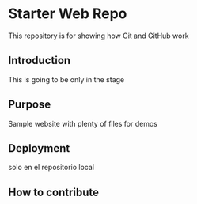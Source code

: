# Starter Web Repo

This repository is for showing how Git and GitHub work

## Introduction

This is going to be only in the stage

## Purpose

Sample website with plenty of files for demos

## Deployment

solo en el repositorio local

## How to contribute
